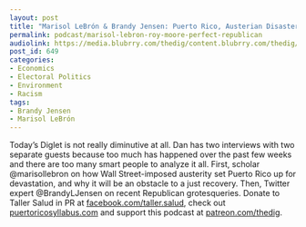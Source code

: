 ```yaml
---
layout: post
title: "Marisol LeBrón & Brandy Jensen: Puerto Rico, Austerian Disaster; Roy Moore, Perfect Republican"
permalink: podcast/marisol-lebron-roy-moore-perfect-republican
audiolink: https://media.blubrry.com/thedig/content.blubrry.com/thedig/The_Dig_-_EP_52_-_LeBron-Jensen.mp3
post_id: 649
categories: 
- Economics
- Electoral Politics
- Environment
- Racism
tags: 
- Brandy Jensen
- Marisol LeBrón
---
```


Today’s Diglet is not really diminutive at all. Dan has two interviews with two separate guests because too much has happened over the past few weeks and there are too many smart people to analyze it all. First, scholar @marisollebron on how Wall Street-imposed austerity set Puerto Rico up for devastation, and why it will be an obstacle to a just recovery. Then, Twitter expert @BrandyLJensen on recent Republican grotesqueries. Donate to Taller Salud in PR at 
[facebook.com/taller.salud](facebook.com/taller.salud), check out 
[puertoricosyllabus.com](puertoricosyllabus.com) and support this podcast at 
[patreon.com/thedig](patreon.com/thedig).